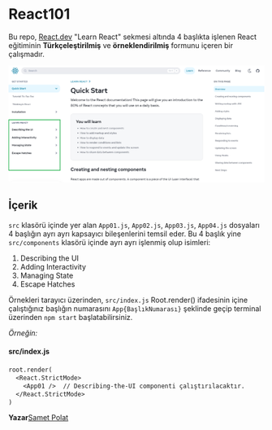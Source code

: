 # React101

Bu repo, [React.dev](https://react.dev/learn) "Learn React" sekmesi altında 4 başlıkta işlenen React eğitiminin **Türkçeleştirilmiş** ve **örneklendirilmiş** formunu içeren bir çalışmadır.

![Learn React](./public/assets/github-pic.png)

## İçerik
`src` klasörü içinde yer alan `App01.js`, `App02.js`, `App03.js`, `App04.js` dosyaları 4 başlığın ayrı ayrı kapsayıcı bileşenlerini temsil eder. Bu 4 başlık yine `src/components` klasörü içinde ayrı ayrı işlenmiş olup isimleri:

1. Describing the UI
2. Adding Interactivity
3. Managing State
4. Escape Hatches 

Örnekleri tarayıcı üzerinden, `src/index.js` Root.render() ifadesinin içine çalıştığınız başlığın numarasını `App{BaşlıkNumarası}` şeklinde geçip terminal üzerinden `npm start` başlatabilirsiniz. 

*Örneğin:*
#### src/index.js

```
root.render(
  <React.StrictMode>
    <App01 />  // Describing-the-UI componenti çalıştırılacaktır.
  </React.StrictMode>
)
```

**Yazar**[Samet Polat](https://www.linkedin.com/in/sametpolat17/)


